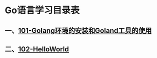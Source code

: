 # Go语言学习目录表

## 一、[101-Golang环境的安装和Goland工具的使用](101-环境和工具/Readme.md)

## 二、[102-HelloWorld](102-HelloWorld/Readme.md)


